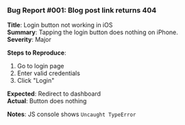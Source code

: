 ### Bug Report #001: Blog post link returns 404

**Title**: Login button not working in iOS  
**Summary**: Tapping the login button does nothing on iPhone.  
**Severity**: Major  

**Steps to Reproduce**:  
1. Go to login page  
2. Enter valid credentials  
3. Click "Login"  

**Expected**: Redirect to dashboard  
**Actual**: Button does nothing  

**Notes**: JS console shows `Uncaught TypeError`